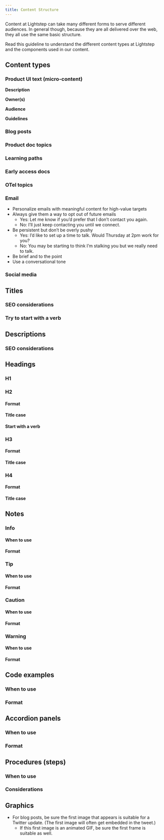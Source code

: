 ```yaml
---
title: Content Structure
---
```


<Meta title="Content Structure" />

Content at Lightstep can take many different forms to serve different audiences. In general though, because they are all delivered over the web, they all use the same basic structure. 

Read this guideline to understand the different content types at Lightstep and the components used in our content.

## Content types

### Product UI text (micro-content)	
**Description**

**Owner(s)**

**Audience**

**Guidelines**


### Blog posts	


### Product doc topics	


### Learning paths	


### Early access docs	


### OTel topics	


### Email



*   Personalize emails with meaningful content for high-value targets
*   Always give them a way to opt out of future emails
    *   Yes: Let me know if you’d prefer that I don’t contact you again. 
    *   No: I’ll just keep contacting you until we connect.
*   Be persistent but don’t be overly pushy
    *   Yes: I’d like to set up a time to talk. Would Thursday at 2pm work for you?
    *   No: You may be starting to think I’m stalking you but we really need to talk.
*   Be brief and to the point
*   Use a conversational tone


### Social media	


## Titles		


### SEO considerations	


### Try to start with a verb	


## Descriptions		


### SEO considerations	


## Headings		


### H1	


### H2	


#### Format


#### Title case


#### Start with a verb


### H3	


#### Format


#### Title case


### H4	


#### Format


#### Title case


## Notes		


### Info	


#### When to use


#### Format


### Tip	


#### When to use


#### Format


### Caution	


#### When to use


#### Format


### Warning	


#### When to use


#### Format


## Code examples		


### When to use	


### Format	


## Accordion panels		


### When to use	


### Format	


## Procedures (steps)		


### When to use	


### Considerations	


## Graphics



*   For blog posts, be sure the first image that appears is suitable for a Twitter update. (The first image will often get embedded in the tweet.)
    *   If this first image is an animated GIF, be sure the first frame is suitable as well.
